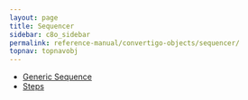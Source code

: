 ```yaml
---
layout: page
title: Sequencer
sidebar: c8o_sidebar
permalink: reference-manual/convertigo-objects/sequencer/
topnav: topnavobj
---
```

* [Generic Sequence](generic-sequence/)
* [Steps](steps/)
